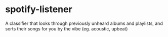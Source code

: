 # spotify-listener
A classifier that looks through previously unheard albums and playlists, and sorts their songs for you by the vibe (eg. acoustic, upbeat)
